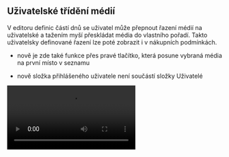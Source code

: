 ﻿---
categories: [fenix]
layout: fenix
---
## Uživatelské třídění médií
V editoru definic částí dnů se uživatel může přepnout řazení médií na uživatelské a tažením myší přeskládat média do vlastního pořadí. Takto uživatelsky definované řazení lze poté zobrazit i v nákupních podmínkách.
<ul><li>nově je zde také funkce přes pravé tlačítko, která posune vybraná média na první místo v seznamu</li></ul>
<p></p>
<ul><li>nově složka přihlášeného uživatele není součástí složky Uživatelé</li></ul>

<video src="{{site.url}}/data/edcdnpusersortabutton.mp4" type="video/mp4" controls>xx</video>